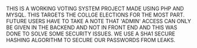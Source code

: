 THIS IS A WORKING VOTING SYSTEM PROJECT MADE USING PHP AND MYSQL. THIS TARGETS THE COLLGE ELECTIONS FOR THE MOST PART. FUTURE USERS HAVE TO TAKE A NOTE THAT 'ADMIN'  ACCESS CAN ONLY BE GIVEN IN THE BACKEND AND NOT IN FRONT END AND THIS WAS DONE TO SOLVE SOME SECURITY ISSUES. WE USE A SHA1 SECURE HASHING ALGORITHM TO SECURE OUR PASSWORDS FROM LEAKS.
